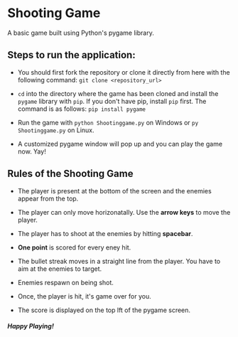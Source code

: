 # Shooting Game
A basic game built using Python's pygame library. 

## Steps to run the application:

- You should first fork the repository or clone it directly from here with the following command:
`git clone <repository_url>`

- `cd` into the directory where the game has been cloned and install the `pygame` library with `pip`. If you don't have pip, install `pip` first. The command is as follows:
`pip install pygame`

- Run the game with `python Shootinggame.py` on Windows or `py Shootinggame.py` on Linux.

- A customized pygame window will pop up and you can play the game now. Yay!

## Rules of the Shooting Game

* The player is present at the bottom of the screen and the enemies appear from the top.

* The player can only move horizonatally. Use the **arrow keys** to move the player.

* The player has to shoot at the enemies by hitting **spacebar**.

* **One point** is scored for every eney hit.

* The bullet streak moves in a straight line from the player. You have to aim at the enemies to target.

* Enemies respawn on being shot.

* Once, the player is hit, it's game over for you.

* The score is displayed on the top lft of the pygame screen.


##### Happy Playing!
